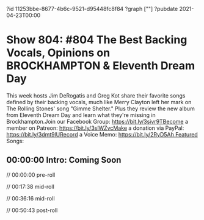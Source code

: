 ?id 11253bbe-8677-4b6c-9521-d95448fc8f84
?graph [""]
?pubdate 2021-04-23T00:00

# Show 804: #804 The Best Backing Vocals, Opinions on BROCKHAMPTON & Eleventh Dream Day

This week hosts Jim DeRogatis and Greg Kot share their favorite songs defined by their backing vocals, much like Merry Clayton left her mark on The Rolling Stones' song "Gimme Shelter." Plus they review the new album from Eleventh Dream Day and learn what they're missing in Brockhampton.Join our Facebook Group: https://bit.ly/3sivr9TBecome a member on Patreon: https://bit.ly/3slWZvcMake a donation via PayPal: https://bit.ly/3dmt9lURecord a Voice Memo: https://bit.ly/2RyD5Ah Featured Songs:

## 00:00:00 Intro: Coming Soon

// 00:00:00 pre-roll

// 00:17:38 mid-roll

// 00:36:16 mid-roll

// 00:50:43 post-roll
